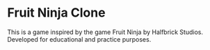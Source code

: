 # Fruit Ninja Clone
This is a game inspired by the game Fruit Ninja by Halfbrick Studios.
Developed for educational and practice purposes.

